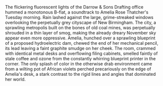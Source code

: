 The flickering fluorescent lights of the Darrow & Sons Drafting office hummed a monotonous B-flat, a soundtrack to Amelia Rose Thatcher's Tuesday morning.  Rain lashed against the large, grime-streaked windows overlooking the perpetually grey cityscape of New Birmingham.  The city, a sprawling metropolis built on the bones of old coal mines, was perpetually shrouded in a thin layer of smog, making the already dreary November sky appear even more oppressive.  Amelia, hunched over a sprawling blueprint of a proposed hydroelectric dam, chewed the end of her mechanical pencil, its lead leaving a faint graphite smudge on her cheek.  The room, crammed with identical metal desks and overflowing filing cabinets, smelled faintly of stale coffee and ozone from the constantly whirring blueprint printer in the corner.  The only splash of color in the otherwise drab environment came from a wilting pot of African violets perched precariously on the edge of Amelia's desk, a stark contrast to the rigid lines and angles that dominated her world.
